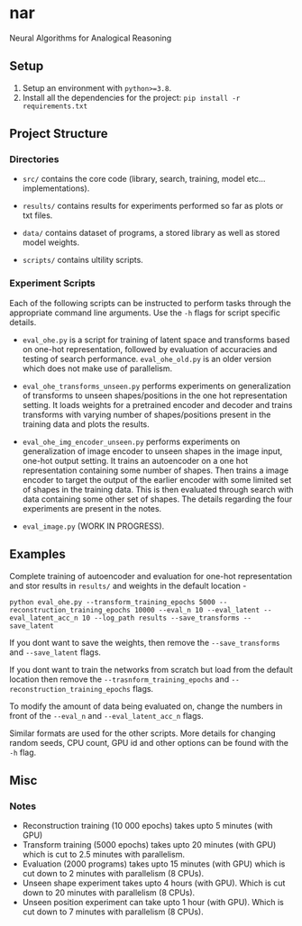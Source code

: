 # nar

Neural Algorithms for Analogical Reasoning

## Setup

1. Setup an environment with `python>=3.8`.
2. Install all the dependencies for the project: `pip install -r requirements.txt`

## Project Structure

### Directories

- `src/` contains the core code (library, search, training, model etc... implementations).

- `results/` contains results for experiments performed so far as plots or txt files.

- `data/` contains dataset of programs, a stored library as well as stored model weights.

- `scripts/` contains ultility scripts.

### Experiment Scripts

Each of the following scripts can be instructed to perform tasks through the appropriate command line arguments. Use the `-h` flags for script specific details.

- `eval_ohe.py` is a script for training of latent space and transforms based on one-hot representation, followed by evaluation of accuracies and testing of search performance. `eval_ohe_old.py` is an older version which does not make use of parallelism.

- `eval_ohe_transforms_unseen.py` performs experiments on generalization of transforms to unseen shapes/positions in the one hot representation setting. It loads weights for a pretrained encoder and decoder and trains transforms with varying number of shapes/positions present in the training data and plots the results.

- `eval_ohe_img_encoder_unseen.py` performs experiments on generalization of image encoder to unseen shapes in the image input, one-hot output setting. It trains an autoencoder on a one hot representation containing some number of shapes. Then trains a image encoder to target the output of the earlier encoder with some limited set of shapes in the training data. This is then evaluated through search with data containing some other set of shapes. The details regarding the four experiments are present in the notes.

- `eval_image.py` (WORK IN PROGRESS).

## Examples

Complete training of autoencoder and evaluation for one-hot representation and stor results in `results/` and weights in the default location - 
```
python eval_ohe.py --transform_training_epochs 5000 --reconstruction_training_epochs 10000 --eval_n 10 --eval_latent --eval_latent_acc_n 10 --log_path results --save_transforms --save_latent
```

If you dont want to save the weights, then remove the `--save_transforms` and `--save_latent` flags. 

If you dont want to train the networks from scratch but load from the default location then remove the `--trasnform_training_epochs` and `--reconstruction_training_epochs` flags. 

To modify the amount of data being evaluated on, change the numbers in front of the `--eval_n` and `--eval_latent_acc_n` flags.

Similar formats are used for the other scripts. More details for changing random seeds, CPU count, GPU id and other options can be found with the `-h` flag.

## Misc

### Notes

- Reconstruction training (10 000 epochs) takes upto 5 minutes (with GPU)
- Transform training (5000 epochs) takes upto 20 minutes (with GPU) which is cut to 2.5 minutes with parallelism.
- Evaluation (2000 programs) takes upto 15 minutes (with GPU) which is cut down to 2 minutes with parallelism (8 CPUs).
- Unseen shape experiment takes upto 4 hours (with GPU). Which is cut down to 20 minutes with parallelism (8 CPUs).
- Unseen position experiment can take upto 1 hour (with GPU). Which is cut down to 7 minutes with parallelism (8 CPUs).
